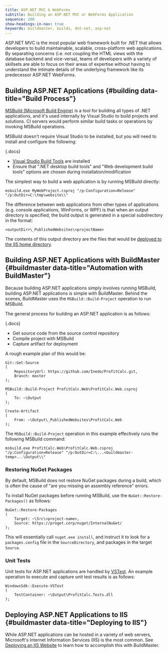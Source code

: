 ```yaml
---
title: ASP.NET MVC & WebForms
subtitle: Building an ASP.NET MVC or WebForms Application
sequence: 200
show-headings-in-nav: true
keywords: buildmaster, builds, dot-net, asp-net
---
```


ASP.NET MVC is the most popular web framework built for .NET that allows developers to build maintainable, scalable, cross-platform web applications. By separating concerns (i.e. not coupling the HTML views with the database backend and vice-versa), teams of developers with a variety of skillsets are able to focus on their areas of expertise without having to understand the intimate details of the underlying framework like its predecessor ASP.NET WebForms.

## Building ASP.NET Applications {#building data-title="Build Process"}

[MSBuild (Microsoft Build Engine)](https://docs.microsoft.com/en-us/visualstudio/msbuild/msbuild) is a tool for building all types of .NET applications, and it's used internally by Visual Studio to build projects and solutions. CI servers would perform similar build tasks or operations by invoking MSBuild operations.

MSBuild doesn't require Visual Studio to be installed, but you will need to install and configure the following:

{.docs}
 - [Visual Studio Build Tools](https://visualstudio.microsoft.com/downloads) are installed
 - Ensure that ".NET desktop build tools" and "Web development build tools" options are chosen during installation/modification

The simplest way to build a web application is by running MSBuild directly:

```
msbuild.exe MyWebProject.csproj "/p:Configuration=Release" "/p:OutDir=C:\tmp\website\\"
```

The difference between web applications from other types of applications (e.g. console applications, WinForms, or WPF) is that when an output directory is specified, the build output is generated in a special subdirectory in the format:

```
<outputDir>\_PublishedWebsites\<projectName>
```

The contents of this output directory are the files that would be [deployed to the IIS home directory](/docs/buildmaster/deployments/targets/windows/iis).

## Building ASP.NET Applications with BuildMaster {#buildmaster data-title="Automation with BuildMaster"}

Because building ASP.NET applications simply involves running MSBuild, building ASP.NET applications is simple with BuildMaster. Behind the scenes, BuildMaster uses the `MSBuild::Build-Project` operation to run MSBuild.

The general process for building an ASP.NET application is as follows:

{.docs}
 - Get source code from the source control repository
 - Compile project with MSBuild
 - Capture artifact for deployment

A rough example plan of this would be:

```
Git::Get-Source
(
    RepositoryUrl: https://github.com/Inedo/ProfitCalc.git,
    Branch: master
);

MSBuild::Build-Project ProfitCalc.Web\ProfitCalc.Web.csproj
(
    To: ~\Output
);

Create-Artifact
(
    From: ~\Output\_PublishedWebsites\ProfitCalc.Web
);
```

The `MSBuild::Build-Project` operation in this example effectively runs the following MSBuild command:

```
msbuild.exe ProfitCalc.Web\ProfitCalc.Web.csproj "/p:Configuration=Release" "/p:OutDir=C:\...<buildmaster-temp>...\Output\\"
```

### Restoring NuGet Packages

By default, MSBuild does not restore NuGet packages during a build, which is often the cause of "are you missing an assembly reference" errors. 

To install NuGet packages before running MSBuild, use the `NuGet::Restore-Packages()` as follows:

```
NuGet::Restore-Packages
(
    Target: ~\Src\<project-name>,
    Source: https://proget.corp/nuget/InternalNuGet/
);
```

This will essentially call `nuget.exe install`, and instruct it to look for a `packages.config` file in the `SourceDirectory`, and packages in the target `Source`.


### Unit Tests

Unit tests for ASP.NET applications are handled by [VSTest](/docs/buildmaster/builds/tests/unit-tests/vstest-runner). An example operation to execute and capture unit test results is as follows:

```
WindowsSdk::Execute-VSTest
(
    TestContainer: ~\Output\ProfitCalc.Tests.dll
);
```

## Deploying ASP.NET Applications to IIS {#buildmaster data-title="Deploying to IIS"}

While ASP.NET applications can be hosted in a variety of web servers, Microsoft's Internet Information Services (IIS) is the most common. See [Deploying an IIS Website](/docs/buildmaster/deployments/targets/windows/iis) to learn how to accomplish this with BuildMaster.
